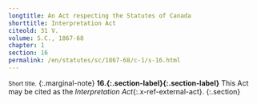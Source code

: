 ```yaml
---
longtitle: An Act respecting the Statutes of Canada
shorttitle: Interpretation Act
citeold: 31 V.
volume: S.C., 1867-68
chapter: 1
section: 16
permalink: /en/statutes/sc/1867-68/c-1/s-16.html
---
```

<small>Short title.</small>
{:.marginal-note}
<strong><a id="s-16"><span>16.</span>{:.section-label}</a>{:.section-label}</strong> This Act may be cited as the <cite>Interpretation Act</cite>{:.x-ref-external-act}.
{:.section}